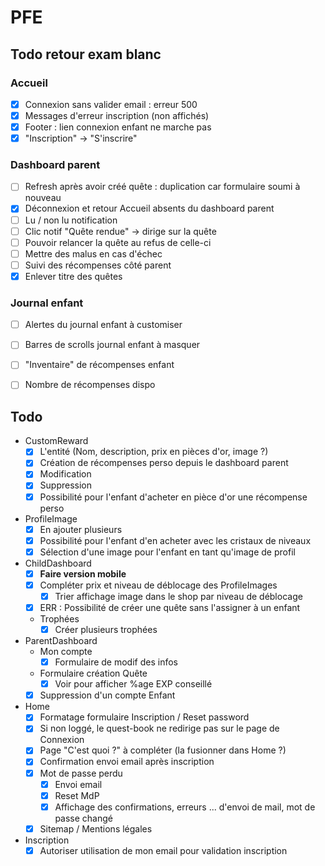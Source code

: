 # PFE

## Todo retour exam blanc

### Accueil
- [x] Connexion sans valider email : erreur 500
- [x] Messages d'erreur inscription (non affichés)
- [x] Footer : lien connexion enfant ne marche pas
- [x] "Inscription" -> "S'inscrire"

### Dashboard parent
- [ ] Refresh après avoir créé quête : duplication car formulaire soumi à nouveau
- [x] Déconnexion et retour Accueil absents du dashboard parent
- [ ] Lu / non lu notification
- [ ] Clic notif "Quête rendue" -> dirige sur la quête
- [ ] Pouvoir relancer la quête au refus de celle-ci
- [ ] Mettre des malus en cas d'échec
- [ ] Suivi des récompenses côté parent
- [x] Enlever <a> titre des quêtes

### Journal enfant
- [ ] Alertes du journal enfant à customiser
- [ ] Barres de scrolls journal enfant à masquer
- [ ] "Inventaire" de récompenses enfant
- [ ] Nombre de récompenses dispo

    
## Todo
* CustomReward
    - [X] L'entité (Nom, description, prix en pièces d'or, image ?)
    - [X] Création de récompenses perso depuis le dashboard parent
    - [X] Modification
    - [X] Suppression
    - [X] Possibilité pour l'enfant d'acheter en pièce d'or une récompense perso
    
* ProfileImage
    - [X] En ajouter plusieurs
    - [X] Possibilité pour l'enfant d'en acheter avec les cristaux de niveaux
    - [X] Sélection d'une image pour l'enfant en tant qu'image de profil
        
* ChildDashboard
    - [X] **Faire version mobile**
    - [X] Compléter prix et niveau de déblocage des ProfileImages
        - [X] Trier affichage image dans le shop par niveau de déblocage
    - [X] ERR : Possibilité de créer une quête sans l'assigner  à un enfant
    
    - Trophées
        - [x] Créer plusieurs trophées

* ParentDashboard 
    - Mon compte
        - [X] Formulaire de modif des infos
    - Formulaire création Quête
        - [X] Voir pour afficher %age EXP conseillé
        
    - [X] Suppression d'un compte Enfant
        
* Home
    - [X] Formatage formulaire Inscription / Reset password
    - [X] Si non loggé, le quest-book ne redirige pas sur le page de Connexion
    - [X] Page "C'est quoi ?" à compléter (la fusionner dans Home ?)
    - [X] Confirmation envoi email après inscription
    - [X] Mot de passe perdu
        - [X] Envoi email
        - [X] Reset MdP
        - [X] Affichage des confirmations, erreurs ... d'envoi de mail, mot de passe changé
    - [x] Sitemap / Mentions légales
    
* Inscription
    - [X] Autoriser utilisation de mon email pour validation inscription